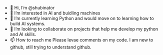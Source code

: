 - 👋 Hi, I’m @shubinator
- 👀 I’m interested in AI and buidling machines
- 🌱 I’m currently learning Python and would move on to learning how to build AI systems. 
- 💞️ I’m looking to collaborate on projects that help me develop my python and AI skills. 
- 📫 How to reach me  Please levae comments on my code. I am new to github, still trying to understand github. 

<!---
shubinator/shubinator is a ✨ special ✨ repository because its `README.md` (this file) appears on your GitHub profile.
You can click the Preview link to take a look at your changes.
--->
